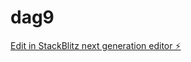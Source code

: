 # dag9

[Edit in StackBlitz next generation editor ⚡️](https://stackblitz.com/~/github.com/sonja-ops/dag9)